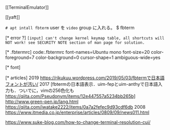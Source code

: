 [[TerminalEmulator]]

[[yaft]]

`# apt intall fbterm`
user を `video` group に入れる。
$ fbterm

[* error ?]
`[input] can't change kernel keymap table, all shortcuts will NOT work! see SECURITY NOTE section of man page for solution.`

[* .fbtermrc]
code:.fbtermrc
 font-names=Ubuntu mono
 font-size=20
 color-foreground=7
 color-background=0
 cursor-shape=1
 ambiguous-wide=yes

[* font]

[* articles]
2019 
	https://rikukuu.wordpress.com/2019/05/03/fbtermで日本語フォントが汚い/
2017 
	[fbtermの日本語表示．uim-fepとuim-anthyで日本語入力も．ついでに，vimの256色化も https://qiita.com/Pseudonym/items/12e447557a5234bb265b]
	http://www.green-pen.jp/lang.html
	https://qiita.com/iwatake2222/items/0a7a2fefec9d93cdf6db
2008
 https://www.itmedia.co.jp/enterprise/articles/0809/09/news011.html

https://www.suke-blog.com/how-to-change-terminal-resolution-cui/
